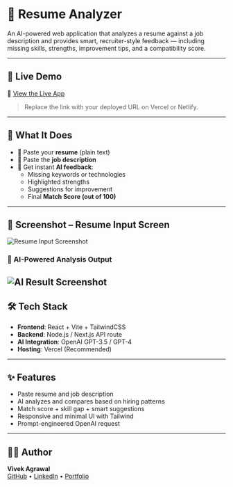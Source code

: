 # 🧠 Resume Analyzer

An AI-powered web application that analyzes a resume against a job description and provides smart, recruiter-style feedback — including missing skills, strengths, improvement tips, and a compatibility score.

---

## 🚀 Live Demo

🔗 [View the Live App](https://resume-analyzer-vivek-agrawal-projects.vercel.app/)

> Replace the link with your deployed URL on Vercel or Netlify.

---

## 🧠 What It Does

- 📄 Paste your **resume** (plain text)
- 📝 Paste the **job description**
- 🧠 Get instant **AI feedback**:
  - Missing keywords or technologies
  - Highlighted strengths
  - Suggestions for improvement
  - Final **Match Score (out of 100)**

---

## 📸 Screenshot – Resume Input Screen

![Resume Input Screenshot](https://drive.google.com/uc?export=view&id=1qS1LF2gGBYexxHAaDRiEuYPtBCYL8-CS)


### 🧠 AI-Powered Analysis Output
![AI Result Screenshot](https://drive.google.com/uc?export=view&id=1pq9hOnTh4Lyf7QqWz-C1EE3snJT8MvFG)
---

## 🛠 Tech Stack

- **Frontend**: React + Vite + TailwindCSS
- **Backend**: Node.js / Next.js API route
- **AI Integration**: OpenAI GPT-3.5 / GPT-4
- **Hosting**: Vercel (Recommended)

---

## ✨ Features

- Paste resume and job description
- AI analyzes and compares based on hiring patterns
- Match score + skill gap + smart suggestions
- Responsive and minimal UI with Tailwind
- Prompt-engineered OpenAI request

---

## 👨‍💻 Author
**Vivek Agrawal**  
[GitHub](https://github.com/vivekagrawal07) • [LinkedIn](https://www.linkedin.com/in/VivekAgrawal07/) • [Portfolio](https://portfolio-vivek-agrawal-projects.vercel.app/)

